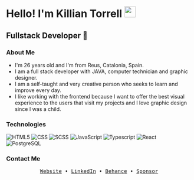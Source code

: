 

<h1>Hello! I'm Killian Torrell <img src="https://raw.githubusercontent.com/iampavangandhi/iampavangandhi/master/gifs/Hi.gif" width="30px"> </h1>
<h2>Fullstack Developer 🎨</h2>

### About Me
- I'm 26 years old and I'm from Reus, Catalonia, Spain.
- I am a full stack developer with JAVA, computer technician and graphic designer.
- I am a self-taught and very creative person who seeks to learn and improve every day.
- I like working with the frontend because I want to offer the best visual experience to the users that visit my projects and I love graphic design since I was a child.


### Technologies
  ![HTML5](https://img.shields.io/badge/-HTML5-333333?style=flat&logo=HTML5)
  ![CSS](https://img.shields.io/badge/-CSS-333333?style=flat&logo=CSS3&logoColor=1572B6)
  ![SCSS](https://img.shields.io/badge/-SCSS-333333?style=flat&logo=SASS&logoColor=CE6B9E)
  ![JavaScript](https://img.shields.io/badge/-JavaScript-333333?style=flat&logo=javascript)
  ![Typescript](https://img.shields.io/badge/-Typescript-333333?style=flat&logo=typescript)
  ![React](https://img.shields.io/badge/-React-333333?style=flat&logo=react)
  <br/>
  ![PostgreSQL](https://img.shields.io/badge/-PostgreSQL-333333?style=flat&logo=postgresql)

### Contact Me

<div align='center'>
  <samp>
    <a href='https://killiantr.github.io/'>Website</a> •
    <a href='https://www.linkedin.com/in/killiantorrell/'>LinkedIn</a> •
    <a href='https://www.behance.net/vznumdis'>Behance</a> •
    <a href='https://github.com/sponsors/KillianTR'>Sponsor</a>
  </samp>
</div>
